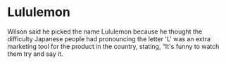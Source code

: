 # Lululemon

Wilson said he picked the name Lululemon because he thought the difficulty Japanese people had pronouncing the letter 'L' was an extra marketing tool for the product in the country, stating, “It's funny to watch them try and say it.
